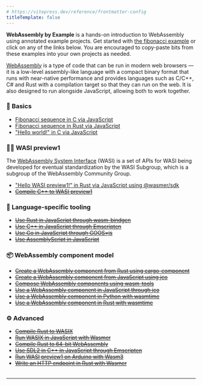 ```yaml
---
# https://vitepress.dev/reference/frontmatter-config
titleTemplate: false
---
```


<b>WebAssembly by Example</b> is a hands-on introduction to WebAssembly using annotated example projects. Get started with [the fibonacci example](/fib-c-js/) or click on any of the links below. You are encouraged to copy-paste bits from these examples into your own projects as needed.

[WebAssembly](https://webassembly.org/) is a type of code that can be run in modern web browsers — it is a low-level assembly-like language with a compact binary format that runs with near-native performance and provides languages such as C/C++, C# and Rust with a compilation target so that they can run on the web. It is also designed to run alongside JavaScript, allowing both to work together.

### 🚩 Basics

- [Fibonacci sequence in C via JavaScript](/fib-c-js/)
- [Fibonacci sequence in Rust via JavaScript](/fib-rs-js/)
- ["Hello world!" in C via JavaScript](/hello-world-c-js/)

### 👨‍💻 WASI preview1

The [WebAssembly System Interface](https://wasi.dev/) (WASI) is a set of APIs for WASI being developed for eventual standardization by the WASI Subgroup, which is a subgroup of the WebAssembly Community Group.

- ["Hello WASI preview1!" in Rust via JavaScript using @wasmer/sdk](/hello-wasip1-rs-js-wasmer-sdk/)
- ~~[Compile C++ to WASI preview1](#)~~

### 🧰 Language-specific tooling

- ~~[Use Rust in JavaScript through wasm-bindgen](#)~~
- ~~[Use C++ in JavaScript through Emscripten](#)~~
- ~~[Use Go in JavaScript through GOOS=js](#)~~
- ~~[Use AssemblyScript in JavaScript](#)~~

### 📦 WebAssembly component model

- ~~[Create a WebAssembly component from Rust using cargo-component](#)~~
- ~~[Create a WebAssembly component from JavaScript using jco](#)~~
- ~~[Compose WebAssembly components using wasm-tools](#)~~
- ~~[Use a WebAssembly component in JavaScript through jco](#)~~
- ~~[Use a WebAssembly component in Python with wasmtime](#)~~
- ~~[Use a WebAssembly component in Rust with wasmtime](#)~~

### ⚙️ Advanced

- ~~[Compile Rust to WASIX](#)~~
- ~~[Run WASIX in JavaScript with Wasmer](#)~~
- ~~[Compile Rust to 64-bit WebAssembly](#)~~
- ~~[Use SDL2 in C++ in JavaScript through Emscripten](#)~~
- ~~[Run WASI preview1 on Arduino with Wasm3](#)~~
- ~~[Write an HTTP endpoint in Rust with Wasmer](#)~~

<hr style="margin-top: 2.3em;" />

<style scoped>
@media screen and (min-width: 600px) {
  .grr-wrapper {
    display: flex;
    flex-wrap: wrap;
  }
  .grr {
    flex: 0 0 calc(50% - 20px); /* Adjust the width as needed */
    margin: 10px;
  }
}
</style>
